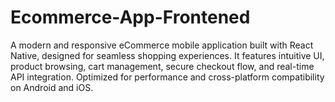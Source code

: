 # Ecommerce-App-Frontened
A modern and responsive eCommerce mobile application built with React Native, designed for seamless shopping experiences. It features intuitive UI, product browsing, cart management, secure checkout flow, and real-time API integration. Optimized for performance and cross-platform compatibility on Android and iOS.
